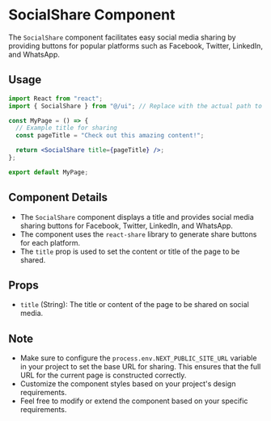 # SocialShare Component

The `SocialShare` component facilitates easy social media sharing by providing buttons for popular platforms such as Facebook, Twitter, LinkedIn, and WhatsApp.

## Usage

```jsx
import React from "react";
import { SocialShare } from "@/ui"; // Replace with the actual path to the SocialShare component

const MyPage = () => {
  // Example title for sharing
  const pageTitle = "Check out this amazing content!";

  return <SocialShare title={pageTitle} />;
};

export default MyPage;
```

## Component Details

- The `SocialShare` component displays a title and provides social media sharing buttons for Facebook, Twitter, LinkedIn, and WhatsApp.
- The component uses the `react-share` library to generate share buttons for each platform.
- The `title` prop is used to set the content or title of the page to be shared.

## Props

- `title` (String): The title or content of the page to be shared on social media.

## Note

- Make sure to configure the `process.env.NEXT_PUBLIC_SITE_URL` variable in your project to set the base URL for sharing. This ensures that the full URL for the current page is constructed correctly.
- Customize the component styles based on your project's design requirements.
- Feel free to modify or extend the component based on your specific requirements.
